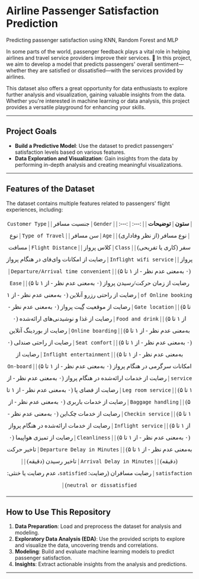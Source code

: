 # Airline Passenger Satisfaction Prediction
Predicting passenger satisfaction using KNN, Random Forest and MLP

In some parts of the world, passenger feedback plays a vital role in helping airlines and travel service providers improve their services. 🛫 In this project, we aim to develop a model that predicts passengers' overall sentiment—whether they are satisfied or dissatisfied—with the services provided by airlines.

This dataset also offers a great opportunity for data enthusiasts to explore further analysis and visualization, gaining valuable insights from the data. Whether you're interested in machine learning or data analysis, this project provides a versatile playground for enhancing your skills.

---

## Project Goals

- **Build a Predictive Model**: Use the dataset to predict passengers' satisfaction levels based on various features.
- **Data Exploration and Visualization**: Gain insights from the data by performing in-depth analysis and creating meaningful visualizations.

---

## Features of the Dataset

The dataset contains multiple features related to passengers' flight experiences, including:

<center>
<div dir=rtl style="direction: rtl;line-height:200%;font-family:vazir;font-size:medium">
<font face="vazir" size=3>
| <b>ستون</b> | <b>توضیحات</b> |
| :---: | :---: |
| <code>Gender</code> | جنسیت مسافر |
| <code>Customer Type</code> | نوع مسافر (از نظر وفاداری) |
| <code>Age</code> | سن مسافر |
| <code>Type of Travel</code> | نوع سفر (کاری یا تفریحی) |
| <code>Class</code> | کلاس پرواز |
| <code>Flight Distance</code> | مسافت پرواز |
| <code>Inflight wifi service</code> | رضایت از امکانات وای‌فای در هنگام پرواز (۰ به‌معنی عدم نظر - از ۱ تا ۵) |
| <code>Departure/Arrival time convenient</code> | رضایت از زمان حرکت/رسیدن پرواز (۰ به‌معنی عدم نظر - از ۱ تا ۵) |
| <code>Ease of Online booking</code> | رضایت از راحتی رزرو آنلاین (۰ به‌معنی عدم نظر - از ۱ تا ۵) |
| <code>Gate location</code> | رضایت از موقعیت گِیت پرواز (۰ به‌معنی عدم نظر - از ۱ تا ۵) |
| <code>Food and drink</code> | رضایت از غذا و نوشیدنی‌های ارائه‌شده (۰ به‌معنی عدم نظر - از ۱ تا ۵) |
| <code>Online boarding</code> | رضایت از بوردینگ آنلاین (۰ به‌معنی عدم نظر - از ۱ تا ۵) |
| <code>Seat comfort</code> | رضایت از راحتی صندلی (۰ به‌معنی عدم نظر - از ۱ تا ۵) |
| <code>Inflight entertainment</code> | رضایت از امکانات سرگرمی در هنگام پرواز (۰ به‌معنی عدم نظر - از ۱ تا ۵) |
| <code>On-board service</code> | رضایت از خدمات ارائه‌شده در هنگام پرواز (۰ به‌معنی عدم نظر - از ۱ تا ۵) |
| <code>Leg room service</code> | رضایت از فضای پا (۰ به‌معنی عدم نظر - از ۱ تا ۵) |
| <code>Baggage handling</code> | رضایت از خدمات باربری (۰ به‌معنی عدم نظر - از ۱ تا ۵) |
| <code>Checkin service</code> | رضایت از خدمات چک‌این (۰ به‌معنی عدم نظر - از ۱ تا ۵) |
| <code>Inflight service</code> | رضایت از خدمات ارائه‌شده در هنگام پرواز (۰ به‌معنی عدم نظر - از ۱ تا ۵) |
| <code>Cleanliness</code> | رضایت از تمیزی هواپیما (۰ به‌معنی عدم نظر - از ۱ تا ۵) |
| <code>Departure Delay in Minutes</code> | تاخیر حرکت (دقیقه) |
| <code>Arrival Delay in Minutes</code> | تاخیر رسیدن (دقیقه) |
| <code>satisfaction</code> | رضایت مسافران (رضایت: ‌<code>satisfied</code>، عدم رضایت یا خنثی: <code>neutral or dissatisfied</code>) |
</font>
</div>
</center>

---

## How to Use This Repository

1. **Data Preparation**: Load and preprocess the dataset for analysis and modeling.
2. **Exploratory Data Analysis (EDA)**: Use the provided scripts to explore and visualize the data, uncovering trends and correlations.
3. **Modeling**: Build and evaluate machine learning models to predict passenger satisfaction.
4. **Insights**: Extract actionable insights from the analysis and predictions.

---
